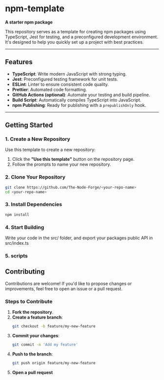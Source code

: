 # npm-template

**A starter npm package**

This repository serves as a template for creating npm packages using TypeScript, Jest
for testing, and a preconfigured development environment. It's designed to help you
quickly set up a project with best practices.

---

## Features

- **TypeScript**: Write modern JavaScript with strong typing.
- **Jest**: Preconfigured testing framework for unit tests.
- **ESLint**: Linter to ensure consistent code quality.
- **Prettier**: Automated code formatting.
- **GitHub Actions (optional)**: Automate your testing and build pipeline.
- **Build Script**: Automatically compiles TypeScript into JavaScript.
- **npm Publishing**: Ready for publishing with a `prepublishOnly` hook.

---

## Getting Started

### 1. Create a New Repository

Use this template to create a new repository:

1. Click the **"Use this template"** button on the repository page.
2. Follow the prompts to name your new repository.

### 2. Clone Your Repository

```bash
git clone https://github.com/The-Node-Forge/<your-repo-name>
cd <your-repo-name>
```

### 3. Install Dependencies

```bash
npm install
```

### 4. Start Building

Write your code in the src/ folder, and export your packages public API in
src/index.ts

### 5. scripts

## Contributing

Contributions are welcome! If you'd like to propose changes or improvements, feel
free to open an issue or a pull request.

### Steps to Contribute

1. **Fork the repository**.
2. **Create a feature branch**:
   ```bash
   git checkout -b feature/my-new-feature
   ```
3. **Commit your changes**:
   ```bash
   git commit -m 'Add my feature'
   ```
4. **Push to the branch**:
   ```bash
   git push origin feature/my-new-feature
   ```
5. **Open a pull request**
